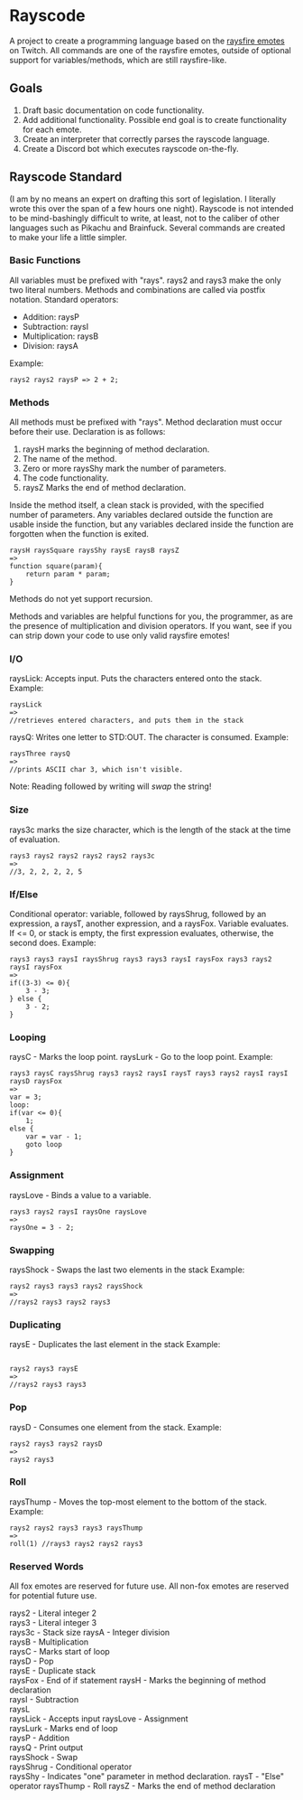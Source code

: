 # Rayscode
A project to create a programming language based on the [raysfire emotes](https://twitchemotes.com/channels/23196698) on Twitch. 
All commands are one of the raysfire emotes, outside of optional support for variables/methods, which are still raysfire-like.

## Goals
1. Draft basic documentation on code functionality.
2. Add additional functionality. Possible end goal is to create functionality for each emote.
3. Create an interpreter that correctly parses the rayscode language.
4. Create a Discord bot which executes rayscode on-the-fly.

## Rayscode Standard
(I am by no means an expert on drafting this sort of legislation. I literally wrote this over the span
of a few hours one night). Rayscode is not intended to be mind-bashingly difficult to write, at least, not to the
caliber of other languages such as Pikachu and Brainfuck. Several commands are created to make your life a little
simpler.

### Basic Functions
All variables must be prefixed with "rays".
rays2 and rays3 make the only two literal numbers. Methods and combinations are called via postfix notation.
Standard operators:
* Addition: raysP
* Subtraction: raysI
* Multiplication: raysB
* Division: raysA

Example:
```
rays2 rays2 raysP => 2 + 2;
```

### Methods
All methods must be prefixed with "rays". Method declaration must occur before their use.
Declaration is as follows:
1. raysH marks the beginning of method declaration.
2. The name of the method.
3. Zero or more raysShy mark the number of parameters. 
4. The code functionality. 
5. raysZ Marks the end of method declaration.

Inside the method itself, a clean stack is provided, with the specified number of parameters. Any variables
declared outside the function are usable inside the function, but any variables declared inside the function
are forgotten when the function is exited. 

```
raysH raysSquare raysShy raysE raysB raysZ
=>
function square(param){
    return param * param;
}
```

Methods do not yet support recursion. 

Methods and variables are helpful functions for you, the programmer, as are the presence of multiplication and division
operators. If you want, see if you can strip down your code to use only valid raysfire emotes!

### I/O
raysLick: Accepts input. Puts the characters entered onto the stack.
Example:
```
raysLick
=>
//retrieves entered characters, and puts them in the stack
```

raysQ: Writes one letter to STD:OUT. The character is consumed.
Example:
```
raysThree raysQ
=>
//prints ASCII char 3, which isn't visible.
```

Note: Reading followed by writing will *swap* the string! 

### Size
rays3c marks the size character, which is the length of the stack at the time of evaluation.

```
rays3 rays2 rays2 rays2 rays2 rays3c
=>
//3, 2, 2, 2, 2, 5
```

### If/Else
Conditional operator: variable, followed by raysShrug, followed by an expression, a raysT, another expression, 
and a raysFox. Variable evaluates. If <= 0, or stack is empty, the first expression evaluates, otherwise, the second does.
Example:
```
rays3 rays3 raysI raysShrug rays3 rays3 raysI raysFox rays3 rays2 raysI raysFox
=>
if((3-3) <= 0){
    3 - 3;
} else {
    3 - 2;
}
```

### Looping
raysC - Marks the loop point.
raysLurk - Go to the loop point.
Example:
```
rays3 raysC raysShrug rays3 rays2 raysI raysT rays3 rays2 raysI raysI raysD raysFox
=>
var = 3;
loop:
if(var <= 0){
    1;
else {
    var = var - 1;
    goto loop
}
```

### Assignment
raysLove - Binds a value to a variable.
```
rays3 rays2 raysI raysOne raysLove
=>
raysOne = 3 - 2;
```

### Swapping
raysShock - Swaps the last two elements in the stack
Example:
```
rays2 rays3 rays3 rays2 raysShock
=>
//rays2 rays3 rays2 rays3
```

### Duplicating
raysE - Duplicates the last element in the stack
Example:
```

rays2 rays3 raysE
=>
//rays2 rays3 rays3
```

### Pop 
raysD - Consumes one element from the stack.
Example:
```
rays2 rays3 rays2 raysD
=>
rays2 rays3
```

### Roll
raysThump - Moves the top-most element to the bottom of the stack.
Example:
```
rays2 rays2 rays3 rays3 raysThump
=>
roll(1) //rays3 rays2 rays2 rays3
```

### Reserved Words
All fox emotes are reserved for future use. All non-fox emotes are reserved for potential future use.

rays2 - Literal integer 2  
rays3 - Literal integer 3  
rays3c - Stack size
raysA - Integer division  
raysB - Multiplication  
raysC - Marks start of loop  
raysD - Pop  
raysE - Duplicate stack  
raysFox - End of if statement
raysH - Marks the beginning of method declaration  
raysI - Subtraction  
raysL  
raysLick - Accepts input
raysLove - Assignment  
raysLurk - Marks end of loop  
raysP - Addition  
raysQ - Print output  
raysShock - Swap  
raysShrug - Conditional operator  
raysShy - Indicates "one" parameter in method declaration.
raysT - "Else" operator
raysThump - Roll
raysZ - Marks the end of method declaration